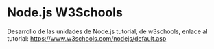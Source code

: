 # Node.js W3Schools
 Desarrollo de las unidades de Node.js tutorial, de w3schools, enlace al tutorial: https://www.w3schools.com/nodejs/default.asp
